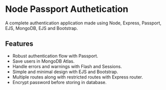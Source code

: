 # Node Passport Authetication

A complete authentication application made using Node, Express, Passport, EJS, MongoDB, EJS and Bootstrap.

## Features

- Robust authentication flow with Passport.
- Save users in MongoDB Atlas.
- Handle errors and warnings with Flash and Sessions.
- Simple and minimal design with EJS and Bootstrap.
- Multiple routes along with restricted routes with Express router.
- Encrypt password before storing in database.
